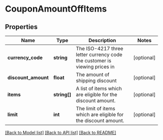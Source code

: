 # CouponAmountOffItems

## Properties
Name | Type | Description | Notes
------------ | ------------- | ------------- | -------------
**currency_code** | **string** | The ISO-4217 three letter currency code the customer is viewing prices in | [optional] 
**discount_amount** | **float** | The amount of shipping discount | [optional] 
**items** | **string[]** | A list of items which are eligible for the discount amount. | [optional] 
**limit** | **int** | The limit of items which are eligible for the discount amount. | [optional] 

[[Back to Model list]](../README.md#documentation-for-models) [[Back to API list]](../README.md#documentation-for-api-endpoints) [[Back to README]](../README.md)


